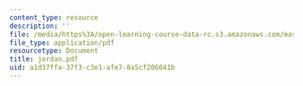 ```yaml
---
content_type: resource
description: ''
file: /media/https%3A/open-learning-course-data-rc.s3.amazonaws.com/mas-666-developmental-entrepreneurship-fall-2003/a1d37ffa37f3c3e1afe78a5cf206041b_jordan.pdf
file_type: application/pdf
resourcetype: Document
title: jordan.pdf
uid: a1d37ffa-37f3-c3e1-afe7-8a5cf206041b
---
```

